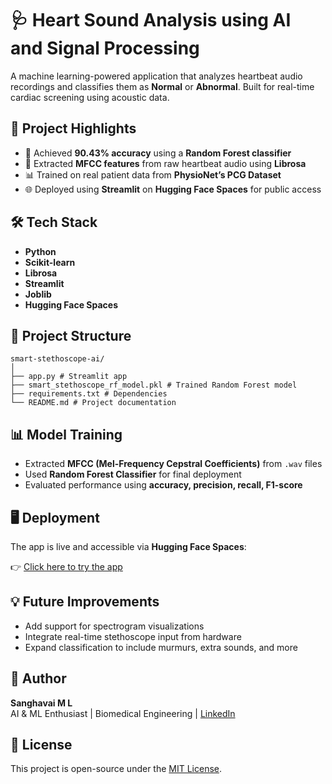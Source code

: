 # 🩺 Heart Sound Analysis using AI and Signal Processing

A machine learning-powered application that analyzes heartbeat audio recordings and classifies them as **Normal** or **Abnormal**. Built for real-time cardiac screening using acoustic data.

## 🚀 Project Highlights

- 🎯 Achieved **90.43% accuracy** using a **Random Forest classifier**
- 🎵 Extracted **MFCC features** from raw heartbeat audio using **Librosa**
- 📊 Trained on real patient data from **PhysioNet’s PCG Dataset**
- 🌐 Deployed using **Streamlit** on **Hugging Face Spaces** for public access


## 🛠 Tech Stack

- **Python**  
- **Scikit-learn**  
- **Librosa**  
- **Streamlit**  
- **Joblib**  
- **Hugging Face Spaces**


## 📁 Project Structure

```
smart-stethoscope-ai/
│
├── app.py # Streamlit app
├── smart_stethoscope_rf_model.pkl # Trained Random Forest model
├── requirements.txt # Dependencies
└── README.md # Project documentation
```

## 📊 Model Training

- Extracted **MFCC (Mel-Frequency Cepstral Coefficients)** from `.wav` files  
- Used **Random Forest Classifier** for final deployment  
- Evaluated performance using **accuracy, precision, recall, F1-score**


## 🖥️ Deployment

The app is live and accessible via **Hugging Face Spaces**:

👉 [Click here to try the app](https://sanghavai2724-smart-stethoscope-ai.hf.space/)  


## 💡 Future Improvements

- Add support for spectrogram visualizations  
- Integrate real-time stethoscope input from hardware  
- Expand classification to include murmurs, extra sounds, and more  


## 🧠 Author

**Sanghavai M L**  
AI & ML Enthusiast | Biomedical Engineering | [LinkedIn](www.linkedin.com/in/sanghavai-ml) 


## 📄 License

This project is open-source under the [MIT License](LICENSE).

